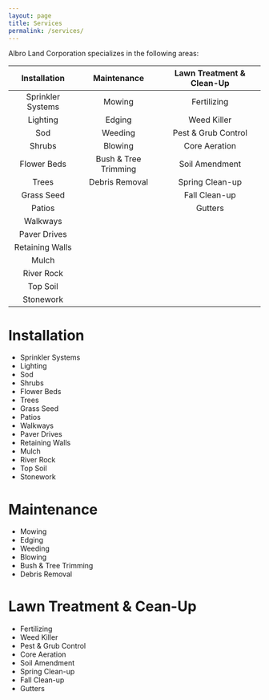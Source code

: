 ```yaml
---
layout: page
title: Services
permalink: /services/
---
```


Albro Land Corporation specializes in the following areas:


| Installation | Maintenance | Lawn Treatment & Clean-Up |
| :---: | :---: | :---: |
| Sprinkler Systems | Mowing | Fertilizing |
| Lighting | Edging | Weed Killer |
| Sod | Weeding | Pest & Grub Control |
| Shrubs | Blowing | Core Aeration |
| Flower Beds | Bush & Tree Trimming | Soil Amendment |
| Trees | Debris Removal | Spring Clean-up |
| Grass Seed | | Fall Clean-up |
| Patios | | Gutters |
| Walkways | | |
| Paver Drives | | |
| Retaining Walls | | |
| Mulch | | |
| River Rock | | |
| Top Soil | | |
| Stonework | | |


# Installation
- Sprinkler Systems
- Lighting
- Sod
- Shrubs
- Flower Beds
- Trees
- Grass Seed
- Patios
- Walkways
- Paver Drives
- Retaining Walls
- Mulch
- River Rock
- Top Soil
- Stonework

# Maintenance
- Mowing
- Edging
- Weeding
- Blowing
- Bush & Tree Trimming
- Debris Removal

# Lawn Treatment & Cean-Up
- Fertilizing
- Weed Killer
- Pest & Grub Control
- Core Aeration
- Soil Amendment
- Spring Clean-up
- Fall Clean-up
- Gutters
